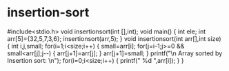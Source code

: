 # insertion-sort
#include<stdio.h>
 void insertionsort(int [],int);
 void main()
 {
 int ele;
 int arr[5]={32,5,7,3,6};
 insertionsort(arr,5);
 }
 void insertionsort(int arr[],int size)
 {
     int i,j,small;
     for(i=1;i<size;i++)
     {
         small=arr[i];
         for(j=i-1;j>=0 && small<arr[j];j--)
         {
             arr[j+1]=arr[j];
         }
         arr[j+1]=small;
     }
     printf("\n Array sorted by Insertion sort: \n");
     for(i=0;i<size;i++)
     {
         printf(" %d ",arr[i]);
     }
 }
